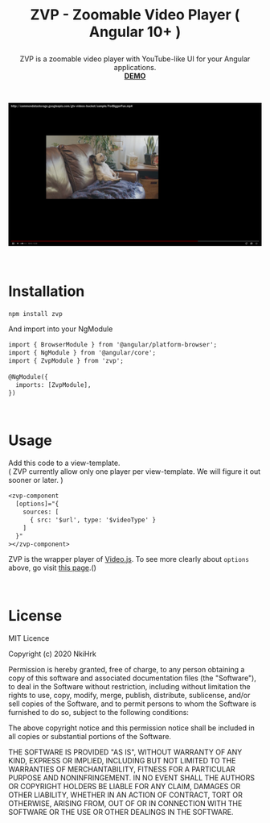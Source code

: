 # <p align="middle">ZVP - Zoomable Video Player ( Angular 10+ )</p>

<p align="middle">
ZVP is a zoomable video player with YouTube-like UI for your Angular applications.
<br>
<a href="https://nkihrk.github.io/zvp/"><b>DEMO</b></a>
</p>

<br>

![ZVP_preview](../../src/assets/screenshot_17-58-31.png)

<br>

# Installation

```
npm install zvp
```

And import into your NgModule

```
import { BrowserModule } from '@angular/platform-browser';
import { NgModule } from '@angular/core';
import { ZvpModule } from 'zvp';
​
@NgModule({
  imports: [ZvpModule],
})
```

<br>

# Usage

Add this code to a view-template.
<br>
( ZVP currently allow only one player per view-template. We will figure it out sooner or later. )

```
<zvp-component
  [options]="{
    sources: [
      { src: '$url', type: '$videoType' }
    ]
  }"
></zvp-component>
```

ZVP is the wrapper player of <a href="https://github.com/videojs">Video.js</a>. To see more clearly about `options` above, go visit <a href="https://docs.videojs.com/tutorial-options.html">this page</a>.()

<br>

# License

MIT Licence

Copyright (c) 2020 NkiHrk

Permission is hereby granted, free of charge, to any person obtaining a copy of this software and associated documentation files (the "Software"), to deal in the Software without restriction, including without limitation the rights to use, copy, modify, merge, publish, distribute, sublicense, and/or sell copies of the Software, and to permit persons to whom the Software is furnished to do so, subject to the following conditions:

The above copyright notice and this permission notice shall be included in all copies or substantial portions of the Software.

THE SOFTWARE IS PROVIDED "AS IS", WITHOUT WARRANTY OF ANY KIND, EXPRESS OR IMPLIED, INCLUDING BUT NOT LIMITED TO THE WARRANTIES OF MERCHANTABILITY, FITNESS FOR A PARTICULAR PURPOSE AND NONINFRINGEMENT. IN NO EVENT SHALL THE AUTHORS OR COPYRIGHT HOLDERS BE LIABLE FOR ANY CLAIM, DAMAGES OR OTHER LIABILITY, WHETHER IN AN ACTION OF CONTRACT, TORT OR OTHERWISE, ARISING FROM, OUT OF OR IN CONNECTION WITH THE SOFTWARE OR THE USE OR OTHER DEALINGS IN THE SOFTWARE.
